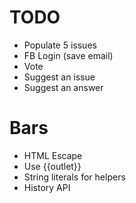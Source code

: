 # TODO
- Populate 5 issues
- FB Login (save email)
- Vote
- Suggest an issue
- Suggest an answer

# Bars
- HTML Escape
- Use {{outlet}}
- String literals for helpers
- History API
